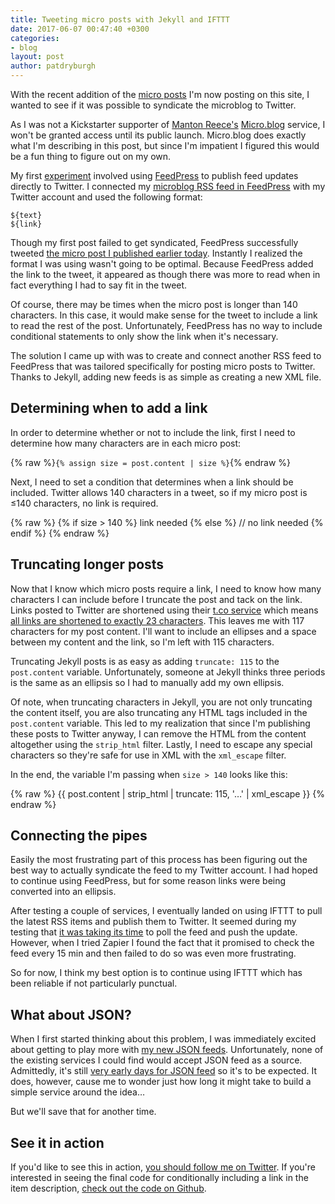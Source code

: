 ```yaml
---
title: Tweeting micro posts with Jekyll and IFTTT
date: 2017-06-07 00:47:40 +0300
categories:
- blog
layout: post
author: patdryburgh
---
```


With the recent addition of the [micro posts][mp] I'm now posting on this site, I wanted to see if it was possible to syndicate the microblog to Twitter.

As I was not a Kickstarter supporter of [Manton Reece's][mr] [Micro.blog][mb] service, I won't be granted access until its public launch. Micro.blog does exactly what I'm describing in this post, but since I'm impatient I figured this would be a fun thing to figure out on my own.

My first [experiment][ex] involved using [FeedPress][fp] to publish feed updates directly to Twitter. I connected my [microblog RSS feed in FeedPress][rf] with my Twitter account and used the following format:

    ${text}
    ${link}

Though my first post failed to get syndicated, FeedPress successfully tweeted [the micro post I published earlier today][first]. Instantly I realized the format I was using wasn't going to be optimal. Because FeedPress added the link to the tweet, it appeared as though there was more to read when in fact everything I had to say fit in the tweet.

Of course, there may be times when the micro post is longer than 140 characters. In this case, it would make sense for the tweet to include a link to read the rest of the post. Unfortunately, FeedPress has no way to include conditional statements to only show the link when it's necessary.

The solution I came up with was to create and connect another RSS feed to FeedPress that was tailored specifically for posting micro posts to Twitter. Thanks to Jekyll, adding new feeds is as simple as creating a new XML file.

## Determining when to add a link

In order to determine whether or not to include the link, first I need to determine how many characters are in each micro post:

{% raw %}`{% assign size = post.content | size %}`{% endraw %}

Next, I need to set a condition that determines when a link should be included. Twitter allows 140 characters in a tweet, so if my micro post is ≤140 characters, no link is required.

{% raw %}
    {% if size > 140 %}
        link needed
    {% else %}
        // no link needed
    {% endif %}
{% endraw %}

## Truncating longer posts

Now that I know which micro posts require a link, I need to know how many characters I can include before I truncate the post and tack on the link. Links posted to Twitter are shortened using their [t.co service][tco] which means [all links are shortened to exactly 23 characters][23]. This leaves me with 117 characters for my post content. I'll want to include an ellipses and a space between my content and the link, so I'm left with 115 characters.

Truncating Jekyll posts is as easy as adding `truncate: 115` to the `post.content` variable. Unfortunately, someone at Jekyll thinks three periods is the same as an ellipsis so I had to manually add my own ellipsis.

Of note, when truncating characters in Jekyll, you are not only truncating the content itself, you are also truncating any HTML tags included in the `post.content` variable. This led to my realization that since I'm publishing these posts to Twitter anyway, I can remove the HTML from the content altogether using the `strip_html` filter. Lastly, I need to escape any special characters so they're safe for use in XML with the `xml_escape` filter.

In the end, the variable I'm passing when `size > 140` looks like this:

{% raw %}
    {{ post.content | strip_html | truncate: 115, '…' | xml_escape }}
{% endraw %}

## Connecting the pipes

Easily the most frustrating part of this process has been figuring out the best way to actually syndicate the feed to my Twitter account. I had hoped to continue using FeedPress, but for some reason links were being converted into an ellipsis.

After testing a couple of services, I eventually landed on using IFTTT to pull the latest RSS items and publish them to Twitter. It seemed during my testing that [it was taking its time][time] to poll the feed and push the update. However, when I tried Zapier I found the fact that it promised to check the feed every 15 min and then failed to do so was even more frustrating.

So for now, I think my best option is to continue using IFTTT which has been reliable if not particularly punctual.

## What about JSON?

When I first started thinking about this problem, I was immediately excited about getting to play more with [my new JSON feeds][feeds]. Unfortunately, none of the existing services I could find would accept JSON feed as a source. Admittedly, it's still [very early days for JSON feed][ed] so it's to be expected. It does, however, cause me to wonder just how long it might take to build a simple service around the idea…

But we'll save that for another time.

## See it in action

If you'd like to see this in action, [you should follow me on Twitter][tw]. If you're interested in seeing the final code for conditionally including a link in the item description, [check out the code on Github][gh].

[mp]: http://patdryburgh.com/micro/2017-06-01-20-35-06
[mr]: http://manton.org
[mb]: http://micro.blog
[ex]: http://patdryburgh.com/micro/2017-06-03-08-45-00
[fp]: http://feed.press
[rf]: http://feed.patdryburgh.com/micro
[tco]: https://support.twitter.com/articles/109623
[23]: https://support.twitter.com/articles/78124
[time]: http://patdryburgh.com/micro/2017-06-07-00-00-58
[feeds]: http://patdryburgh.com/subscribe/
[tw]: http://twitter.com/patdryburgh
[gh]: https://github.com/patdryburgh/patdryburgh.com/blob/master/feed/twitter.xml
[first]: http://patdryburgh.com/micro/2017-06-06-11-55-26
[ed]: https://jsonfeed.org/2017/05/17/announcing_json_feed